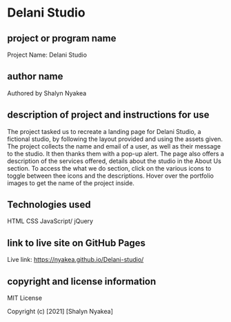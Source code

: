 # Delani Studio

## project or program name
Project Name: Delani Studio

## author name
Authored by Shalyn Nyakea

## description of project and instructions for use
The project tasked us to recreate a landing page for Delani Studio, a fictional studio, by following the layout provided and using the assets given. The project collects the name and email of a user, as well as their message to the studio. It then thanks them with a pop-up alert. The page also offers a description of the services offered, details about the studio in the About Us section.
To access the what we do section, click on the various icons to toggle between thee icons and the descriptions. Hover over the portfolio images to get the name of the project inside.
## Technologies used
HTML
CSS
JavaScript/ jQuery

## link to live site on GitHub Pages
Live link: https://nyakea.github.io/Delani-studio/

## copyright and license information
MIT License

Copyright (c) [2021] [Shalyn Nyakea]